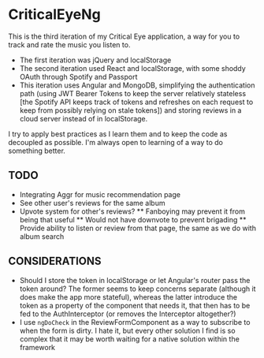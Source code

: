# CriticalEyeNg

This is the third iteration of my Critical Eye application, a way for you to track and rate the music you listen to.

* The first iteration was jQuery and localStorage
* The second iteration used React and localStorage, with some shoddy OAuth through Spotify and Passport
* This iteration uses Angular and MongoDB, simplifying the authentication path (using JWT Bearer Tokens to keep the server relatively stateless [the Spotify API keeps track of tokens and refreshes on each request to keep from possibly relying on stale tokens]) and storing reviews in a cloud server instead of in localStorage.

I try to apply best practices as I learn them and to keep the code as decoupled as possible. I'm always open to learning of a way to do something better.

## TODO
* Integrating Aggr for music recommendation page
* See other user's reviews for the same album
* Upvote system for other's reviews?
** Fanboying may prevent it from being that useful
** Would not have downvote to prevent brigading
** Provide ability to listen or review from that page, the same as we do with album search

## CONSIDERATIONS
* Should I store the token in localStorage or let Angular's router pass the token around? The former seems to keep concerns separate (although it does make the app more stateful), whereas the latter introduce the token as a property of the component that needs it, that then has to be fed to the AuthInterceptor (or removes the Interceptor altogether?)
* I use `ngDoCheck` in the ReviewFormComponent as a way to subscribe to when the form is dirty. I hate it, but every other solution I find is so complex that it may be worth waiting for a native solution within the framework
